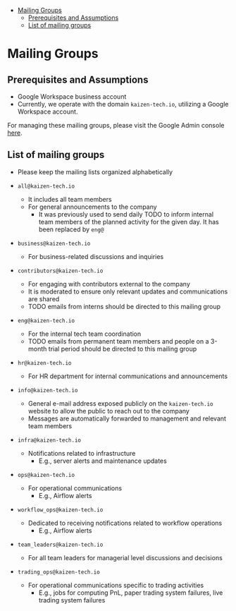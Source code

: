 <!-- toc -->

- [Mailing Groups](#mailing-groups)
  * [Prerequisites and Assumptions](#prerequisites-and-assumptions)
  * [List of mailing groups](#list-of-mailing-groups)

<!-- tocstop -->

# Mailing Groups

## Prerequisites and Assumptions

- Google Workspace business account
- Currently, we operate with the domain `kaizen-tech.io`, utilizing a Google
  Workspace account.

For managing these mailing groups, please visit the Google Admin console
[here](https://admin.google.com/ac/groups).

## List of mailing groups

- Please keep the mailing lists organized alphabetically

- `all@kaizen-tech.io`
  - It includes all team members
  - For general announcements to the company
    - It was previously used to send daily TODO to inform internal team members
      of the planned activity for the given day. It has been replaced by `eng@`
- `business@kaizen-tech.io`
  - For business-related discussions and inquiries
- `contributors@kaizen-tech.io`
  - For engaging with contributors external to the company
  - It is moderated to ensure only relevant updates and communications are
    shared
  - TODO emails from interns should be directed to this mailing group
- `eng@kaizen-tech.io`
  - For the internal tech team coordination
  - TODO emails from permanent team members and people on a 3-month trial period
    should be directed to this mailing group
- `hr@kaizen-tech.io`
  - For HR department for internal communications and announcements
- `info@kaizen-tech.io`
  - General e-mail address exposed publicly on the `kaizen-tech.io` website to
    allow the public to reach out to the company
  - Messages are automatically forwarded to management and relevant team members
- `infra@kaizen-tech.io`
  - Notifications related to infrastructure
    - E.g., server alerts and maintenance updates
- `ops@kaizen-tech.io`
  - For operational communications
    - E.g., Airflow alerts
- `workflow_ops@kaizen-tech.io`
  - Dedicated to receiving notifications related to workflow operations
    - E.g., Airflow alerts
- `team_leaders@kaizen-tech.io`
  - For all team leaders for managerial level discussions and decisions
- `trading_ops@kaizen-tech.io`
  - For operational communications specific to trading activities
    - E.g., jobs for computing PnL, paper trading system failures, live trading
      system failures
